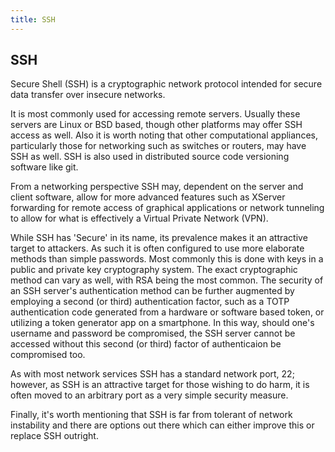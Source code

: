 ```yaml
---
title: SSH
---
```

## SSH

Secure Shell (SSH) is a cryptographic network protocol intended for secure data transfer over insecure networks.

It is most commonly used for accessing remote servers. Usually these servers are Linux or BSD based, though other platforms may offer SSH access as well. Also it is worth noting that other computational appliances, particularly those for networking such as switches or routers, may have SSH as well. SSH is also used in distributed source code versioning software like git.

From a networking perspective SSH may, dependent on the server and client software, allow for more advanced features such as XServer forwarding for remote access of graphical applications or network tunneling to allow for what is effectively a Virtual Private Network (VPN).

While SSH has 'Secure' in its name, its prevalence makes it an attractive target to attackers. As such it is often configured to use more elaborate methods than simple passwords. Most commonly this is done with keys in a public and private key cryptography system. The exact cryptographic method can vary as well, with RSA being the most common.  The security of an SSH server's authentication method can be further augmented by employing a second (or third) authentication factor, such as a TOTP authentication code generated from a hardware or software based token, or utilizing a token generator app on a smartphone. In this way, should one's username and password be compromised, the SSH server cannot be accessed without this second (or third) factor of authenticaion be compromised too.

As with most network services SSH has a standard network port, 22; however, as SSH is an attractive target for those wishing to do harm, it is often moved to an arbitrary port as a very simple security measure.

Finally, it's worth mentioning that SSH is far from tolerant of network instability and there are options out there which can either improve this or replace SSH outright.
